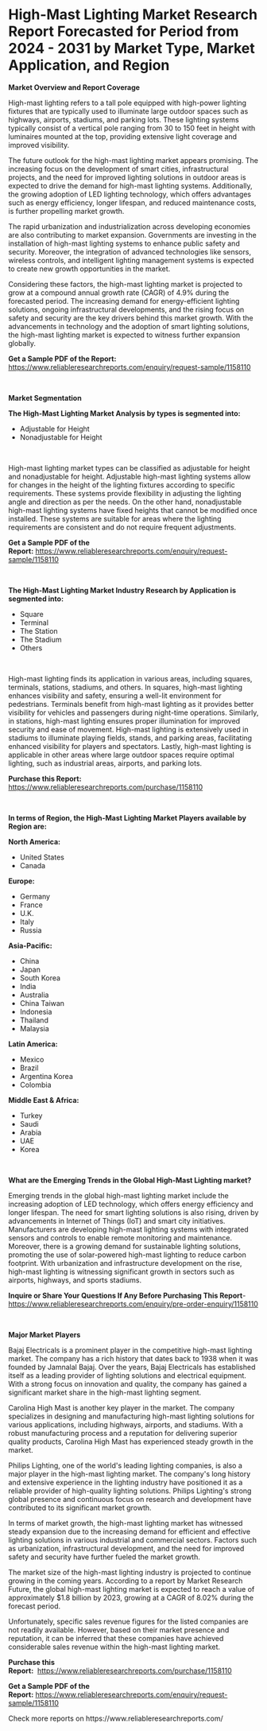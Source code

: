 <p><h1>High-Mast Lighting Market Research Report Forecasted for Period from 2024 -  2031 by Market Type, Market Application, and Region</h1></p><p><strong>Market Overview and Report Coverage</strong></p>
<p><p>High-mast lighting refers to a tall pole equipped with high-power lighting fixtures that are typically used to illuminate large outdoor spaces such as highways, airports, stadiums, and parking lots. These lighting systems typically consist of a vertical pole ranging from 30 to 150 feet in height with luminaires mounted at the top, providing extensive light coverage and improved visibility.</p><p>The future outlook for the high-mast lighting market appears promising. The increasing focus on the development of smart cities, infrastructural projects, and the need for improved lighting solutions in outdoor areas is expected to drive the demand for high-mast lighting systems. Additionally, the growing adoption of LED lighting technology, which offers advantages such as energy efficiency, longer lifespan, and reduced maintenance costs, is further propelling market growth.</p><p>The rapid urbanization and industrialization across developing economies are also contributing to market expansion. Governments are investing in the installation of high-mast lighting systems to enhance public safety and security. Moreover, the integration of advanced technologies like sensors, wireless controls, and intelligent lighting management systems is expected to create new growth opportunities in the market.</p><p>Considering these factors, the high-mast lighting market is projected to grow at a compound annual growth rate (CAGR) of 4.9% during the forecasted period. The increasing demand for energy-efficient lighting solutions, ongoing infrastructural developments, and the rising focus on safety and security are the key drivers behind this market growth. With the advancements in technology and the adoption of smart lighting solutions, the high-mast lighting market is expected to witness further expansion globally.</p></p>
<p><strong>Get a Sample PDF of the Report:</strong> <a href="https://www.reliableresearchreports.com/enquiry/request-sample/1158110">https://www.reliableresearchreports.com/enquiry/request-sample/1158110</a></p>
<p>&nbsp;</p>
<p><strong>Market Segmentation</strong></p>
<p><strong>The High-Mast Lighting Market Analysis by types is segmented into:</strong></p>
<p><ul><li>Adjustable for Height</li><li>Nonadjustable for Height</li></ul></p>
<p>&nbsp;</p>
<p><p>High-mast lighting market types can be classified as adjustable for height and nonadjustable for height. Adjustable high-mast lighting systems allow for changes in the height of the lighting fixtures according to specific requirements. These systems provide flexibility in adjusting the lighting angle and direction as per the needs. On the other hand, nonadjustable high-mast lighting systems have fixed heights that cannot be modified once installed. These systems are suitable for areas where the lighting requirements are consistent and do not require frequent adjustments.</p></p>
<p><strong>Get a Sample PDF of the Report:</strong>&nbsp;<a href="https://www.reliableresearchreports.com/enquiry/request-sample/1158110">https://www.reliableresearchreports.com/enquiry/request-sample/1158110</a></p>
<p>&nbsp;</p>
<p><strong>The High-Mast Lighting Market Industry Research by Application is segmented into:</strong></p>
<p><ul><li>Square</li><li>Terminal</li><li>The Station</li><li>The Stadium</li><li>Others</li></ul></p>
<p>&nbsp;</p>
<p><p>High-mast lighting finds its application in various areas, including squares, terminals, stations, stadiums, and others. In squares, high-mast lighting enhances visibility and safety, ensuring a well-lit environment for pedestrians. Terminals benefit from high-mast lighting as it provides better visibility for vehicles and passengers during night-time operations. Similarly, in stations, high-mast lighting ensures proper illumination for improved security and ease of movement. High-mast lighting is extensively used in stadiums to illuminate playing fields, stands, and parking areas, facilitating enhanced visibility for players and spectators. Lastly, high-mast lighting is applicable in other areas where large outdoor spaces require optimal lighting, such as industrial areas, airports, and parking lots.</p></p>
<p><strong>Purchase this Report:</strong>&nbsp; <a href="https://www.reliableresearchreports.com/purchase/1158110">https://www.reliableresearchreports.com/purchase/1158110</a></p>
<p>&nbsp;</p>
<p><strong>In terms of Region, the High-Mast Lighting Market Players available by Region are:</strong></p>
<p>
    <p> <strong> North America: </strong>
        <ul>
            <li>United States</li>
            <li>Canada</li>
        </ul>
        </p> 
    <p> <strong> Europe: </strong>
        <ul>
            <li>Germany</li>
            <li>France</li>
            <li>U.K.</li>
            <li>Italy</li>
            <li>Russia</li>
        </ul>
        </p> 
    <p> <strong> Asia-Pacific: </strong>
        <ul>
            <li>China</li>
            <li>Japan</li>
            <li>South Korea</li>
            <li>India</li>
            <li>Australia</li>
            <li>China Taiwan</li>
            <li>Indonesia</li>
            <li>Thailand</li>
            <li>Malaysia</li>
        </ul>
        </p> 
    <p> <strong> Latin America: </strong>
        <ul>
            <li>Mexico</li>
            <li>Brazil</li>
            <li>Argentina Korea</li>
            <li>Colombia</li>
        </ul>
        </p> 
    <p> <strong> Middle East & Africa: </strong>
        <ul>
            <li>Turkey</li>
            <li>Saudi</li>
            <li>Arabia</li>
            <li>UAE</li>
            <li>Korea</li>
        </ul>
    </p>
    </p>
<p>&nbsp;</p>
<p><strong>What are the Emerging Trends in the Global High-Mast Lighting market?</strong></p>
<p><p>Emerging trends in the global high-mast lighting market include the increasing adoption of LED technology, which offers energy efficiency and longer lifespan. The need for smart lighting solutions is also rising, driven by advancements in Internet of Things (IoT) and smart city initiatives. Manufacturers are developing high-mast lighting systems with integrated sensors and controls to enable remote monitoring and maintenance. Moreover, there is a growing demand for sustainable lighting solutions, promoting the use of solar-powered high-mast lighting to reduce carbon footprint. With urbanization and infrastructure development on the rise, high-mast lighting is witnessing significant growth in sectors such as airports, highways, and sports stadiums.</p></p>
<p><strong>Inquire or Share Your Questions If Any Before Purchasing This Report</strong>- <a href="https://www.reliableresearchreports.com/enquiry/pre-order-enquiry/1158110">https://www.reliableresearchreports.com/enquiry/pre-order-enquiry/1158110</a></p>
<p>&nbsp;</p>
<p><strong>Major Market Players</strong></p>
<p><p>Bajaj Electricals is a prominent player in the competitive high-mast lighting market. The company has a rich history that dates back to 1938 when it was founded by Jamnalal Bajaj. Over the years, Bajaj Electricals has established itself as a leading provider of lighting solutions and electrical equipment. With a strong focus on innovation and quality, the company has gained a significant market share in the high-mast lighting segment.</p><p>Carolina High Mast is another key player in the market. The company specializes in designing and manufacturing high-mast lighting solutions for various applications, including highways, airports, and stadiums. With a robust manufacturing process and a reputation for delivering superior quality products, Carolina High Mast has experienced steady growth in the market.</p><p>Philips Lighting, one of the world's leading lighting companies, is also a major player in the high-mast lighting market. The company's long history and extensive experience in the lighting industry have positioned it as a reliable provider of high-quality lighting solutions. Philips Lighting's strong global presence and continuous focus on research and development have contributed to its significant market growth.</p><p>In terms of market growth, the high-mast lighting market has witnessed steady expansion due to the increasing demand for efficient and effective lighting solutions in various industrial and commercial sectors. Factors such as urbanization, infrastructural development, and the need for improved safety and security have further fueled the market growth.</p><p>The market size of the high-mast lighting industry is projected to continue growing in the coming years. According to a report by Market Research Future, the global high-mast lighting market is expected to reach a value of approximately $1.8 billion by 2023, growing at a CAGR of 8.02% during the forecast period.</p><p>Unfortunately, specific sales revenue figures for the listed companies are not readily available. However, based on their market presence and reputation, it can be inferred that these companies have achieved considerable sales revenue within the high-mast lighting market.</p></p>
<p><strong>Purchase this Report:</strong>&nbsp;&nbsp;<a href="https://www.reliableresearchreports.com/purchase/1158110">https://www.reliableresearchreports.com/purchase/1158110</a></p>
<p></p>
<p><strong>Get a Sample PDF of the Report:</strong>&nbsp;<a href="https://www.reliableresearchreports.com/enquiry/request-sample/1158110">https://www.reliableresearchreports.com/enquiry/request-sample/1158110</a></p>
<p>Check more reports on https://www.reliableresearchreports.com/</p>